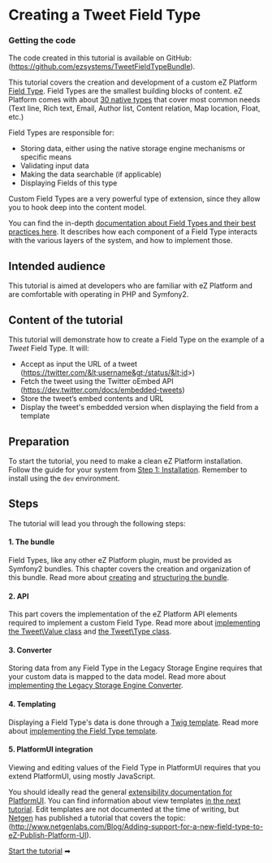 # Creating a Tweet Field Type

### Getting the code

The code created in this tutorial is available on GitHub: (https://github.com/ezsystems/TweetFieldTypeBundle).

This tutorial covers the creation and development of a custom eZ Platform [Field Type](https://doc.ez.no/display/DEVELOPER/Field+Types+reference).
Field Types are the smallest building blocks of content. eZ Platform comes with about [30 native types](https://doc.ez.no/display/DEVELOPER/Field+Types+reference) that cover most common needs (Text line, Rich text, Email, Author list, Content relation, Map location, Float, etc.)

Field Types are responsible for:

- Storing data, either using the native storage engine mechanisms or specific means
- Validating input data
- Making the data searchable (if applicable)
- Displaying Fields of this type

Custom Field Types are a very powerful type of extension, since they allow you to hook deep into the content model.

You can find the in-depth [documentation about Field Types and their best practices here](https://doc.ez.no/display/DEVELOPER/Field+Type+API+and+best+practices). It describes how each component of a Field Type interacts with the various layers of the system, and how to implement those.

## Intended audience

This tutorial is aimed at developers who are familiar with eZ Platform and are comfortable with operating in PHP and Symfony2.

## Content of the tutorial

This tutorial will demonstrate how to create a Field Type on the example of a *Tweet* Field Type. It will:

- Accept as input the URL of a tweet (https://twitter.com/&lt;username&gt;/status/&lt;id&gt;)
- Fetch the tweet using the Twitter oEmbed API (https://dev.twitter.com/docs/embedded-tweets)
- Store the tweet’s embed contents and URL
- Display the tweet's embedded version when displaying the field from a template

## Preparation

To start the tutorial, you need to make a clean eZ Platform installation. Follow the guide for your system from [Step 1: Installation](https://doc.ez.no/display/DEVELOPER/Step+1%3A+Installation). Remember to install using the `dev` environment.

## Steps

The tutorial will lead you through the following steps:

#### 1. The bundle

Field Types, like any other eZ Platform plugin, must be provided as Symfony2 bundles. This chapter covers the creation and organization of this bundle.
Read more about [creating](create_the_bundle.md) and [structuring the bundle](structure_the_bundle.md).

#### 2. API

This part covers the implementation of the eZ Platform API elements required to implement a custom Field Type.
Read more about [implementing the Tweet\\Value class](implement_the_tweet_value_class.md) and [the Tweet\\Type class](implement_the_tweet_type_class.md).

#### 3. Converter

Storing data from any Field Type in the Legacy Storage Engine requires that your custom data is mapped to the data model.
Read more about [implementing the Legacy Storage Engine Converter](implement_the_legacy_storage_engine_converter.md).

#### 4. Templating

Displaying a Field Type's data is done through a [Twig template](http://twig.sensiolabs.org/doc/intro.html).
Read more about [implementing the Field Type template](introduce_a_template.md).

#### 5. PlatformUI integration

Viewing and editing values of the Field Type in PlatformUI requires that you extend PlatformUI, using mostly JavaScript.

You should ideally read the general [extensibility documentation for PlatformUI](https://doc.ez.no/display/DEVELOPER/Extending+eZ+Platform+UI). You can find information about view templates [in the next tutorial](https://doc.ez.no/display/DEVELOPER/Define+a+View). Edit templates are not documented at the time of writing, but [Netgen](http://www.netgenlabs.com/) has published a tutorial that covers the topic: (http://www.netgenlabs.com/Blog/Adding-support-for-a-new-field-type-to-eZ-Publish-Platform-UI).

[Start the tutorial](build_the_bundle.md) ➡
